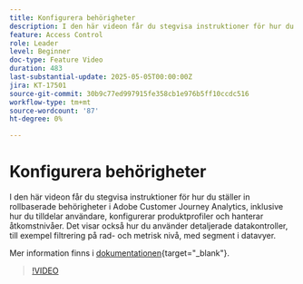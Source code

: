 ```yaml
---
title: Konfigurera behörigheter
description: I den här videon får du stegvisa instruktioner för hur du ställer in rollbaserade behörigheter i Adobe Customer Journey Analytics, inklusive hur du tilldelar användare, konfigurerar produktprofiler och hanterar åtkomstnivåer.
feature: Access Control
role: Leader
level: Beginner
doc-type: Feature Video
duration: 483
last-substantial-update: 2025-05-05T00:00:00Z
jira: KT-17501
source-git-commit: 30b9c77ed997915fe358cb1e976b5ff10ccdc516
workflow-type: tm+mt
source-wordcount: '87'
ht-degree: 0%

---
```


# Konfigurera behörigheter

I den här videon får du stegvisa instruktioner för hur du ställer in rollbaserade behörigheter i Adobe Customer Journey Analytics, inklusive hur du tilldelar användare, konfigurerar produktprofiler och hanterar åtkomstnivåer. Det visar också hur du använder detaljerade datakontroller, till exempel filtrering på rad- och metrisk nivå, med segment i datavyer.

Mer information finns i [dokumentationen](https://experienceleague.adobe.com/en/docs/analytics-platform/using/technotes/access-control){target="_blank"}.

>[!VIDEO](https://video.tv.adobe.com/v/3463383/?learn=on)
